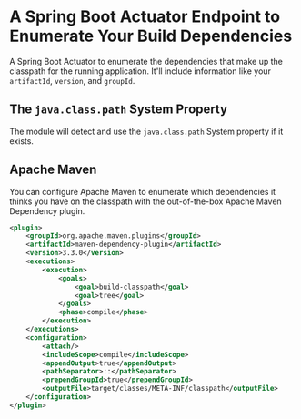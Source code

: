 # A Spring Boot Actuator Endpoint to Enumerate Your Build Dependencies   

A Spring Boot Actuator to enumerate the dependencies that make up the classpath for the running application. 
It'll include information like your `artifactId`, `version`, and `groupId`.

## The `java.class.path` System Property

The module will detect and use the `java.class.path` System property if it exists.

## Apache Maven 

You can configure Apache Maven to enumerate which dependencies it thinks you have on the classpath with the out-of-the-box Apache Maven Dependency plugin.


```xml 
<plugin>
    <groupId>org.apache.maven.plugins</groupId>
    <artifactId>maven-dependency-plugin</artifactId>
    <version>3.3.0</version>
    <executions>
        <execution>
            <goals>
                <goal>build-classpath</goal>
                <goal>tree</goal>
            </goals>
            <phase>compile</phase>
        </execution>
    </executions>
    <configuration>
        <attach/>
        <includeScope>compile</includeScope>
        <appendOutput>true</appendOutput>
        <pathSeparator>::</pathSeparator>
        <prependGroupId>true</prependGroupId>
        <outputFile>target/classes/META-INF/classpath</outputFile>
    </configuration>
</plugin>
```